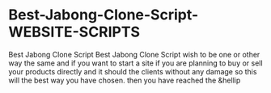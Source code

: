 # Best-Jabong-Clone-Script-WEBSITE-SCRIPTS
Best Jabong Clone Script  Best Jabong Clone Script wish to be one or other way the same and if you want to start a site  if you are planning to buy or  sell your products directly and it should the clients without any damage so this will the best way you have chosen.  then you have reached the &amp;hellip
